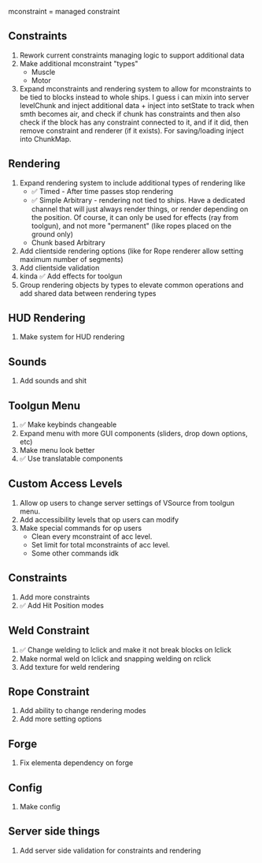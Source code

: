mconstraint = managed constraint

## Constraints
1. Rework current constraints managing logic to support additional data
2. Make additional mconstraint "types"
    * Muscle
    * Motor
3. Expand mconstraints and rendering system to allow for mconstraints to be tied to blocks instead to whole ships. I guess i can mixin into server levelChunk and inject additional data + inject into setState to track when smth becomes air, and check if chunk has constraints and then also check if the block has any constraint connected to it, and if it did, then remove constraint and renderer (if it exists). For saving/loading inject into ChunkMap.

## Rendering
1. Expand rendering system to include additional types of rendering like
   * ✅ Timed - After time passes stop rendering
   * ✅ Simple Arbitrary - rendering not tied to ships. Have a dedicated channel that will just always render things, or render depending on the position. Of course, it can only be used for effects (ray from toolgun), and not more "permanent" (like ropes placed on the ground only)  
   * Chunk based Arbitrary
2. Add clientside rendering options (like for Rope renderer allow setting maximum number of segments)
3. Add clientside validation 
4. kinda ✅ Add effects for toolgun
5. Group rendering objects by types to elevate common operations and add shared data between rendering types

## HUD Rendering
1. Make system for HUD rendering

## Sounds
1. Add sounds and shit

## Toolgun Menu
1. ✅ Make keybinds changeable
2. Expand menu with more GUI components (sliders, drop down options, etc)
3. Make menu look better
4. ✅ Use translatable components

## Custom Access Levels
1. Allow op users to change server settings of VSource from toolgun menu.
2. Add accessibility levels that op users can modify
3. Make special commands for op users
    * Clean every mconstraint of acc level.
    * Set limit for total mconstraints of acc level.
    * Some other commands idk

## Constraints
1. Add more constraints
2. ✅ Add Hit Position modes

## Weld Constraint
1. ✅ Change welding to lclick and make it not break blocks on lclick
2. Make normal weld on lclick and snapping welding on rclick
3. Add texture for weld rendering

## Rope Constraint
1. Add ability to change rendering modes
2. Add more setting options

## Forge
1. Fix elementa dependency on forge

## Config
1. Make config

## Server side things
1. Add server side validation for constraints and rendering